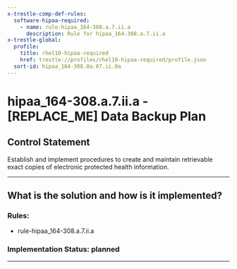 ```yaml
---
x-trestle-comp-def-rules:
  software-hipaa-required:
    - name: rule-hipaa_164-308.a.7.ii.a
      description: Rule for hipaa_164-308.a.7.ii.a
x-trestle-global:
  profile:
    title: rhel10-hipaa-required
    href: trestle://profiles/rhel10-hipaa-required/profile.json
  sort-id: hipaa_164-308.0a.07.ii.0a
---
```


# hipaa_164-308.a.7.ii.a - \[REPLACE_ME\] Data Backup Plan

## Control Statement

Establish and implement procedures to create and maintain retrievable exact copies of electronic protected
health information.

______________________________________________________________________

## What is the solution and how is it implemented?

<!-- For implementation status enter one of: implemented, partial, planned, alternative, not-applicable -->

<!-- Note that the list of rules under ### Rules: is read-only and changes will not be captured after assembly to JSON -->

<!-- Add control implementation description here for control: hipaa_164-308.a.7.ii.a -->

### Rules:

  - rule-hipaa_164-308.a.7.ii.a

### Implementation Status: planned

______________________________________________________________________
